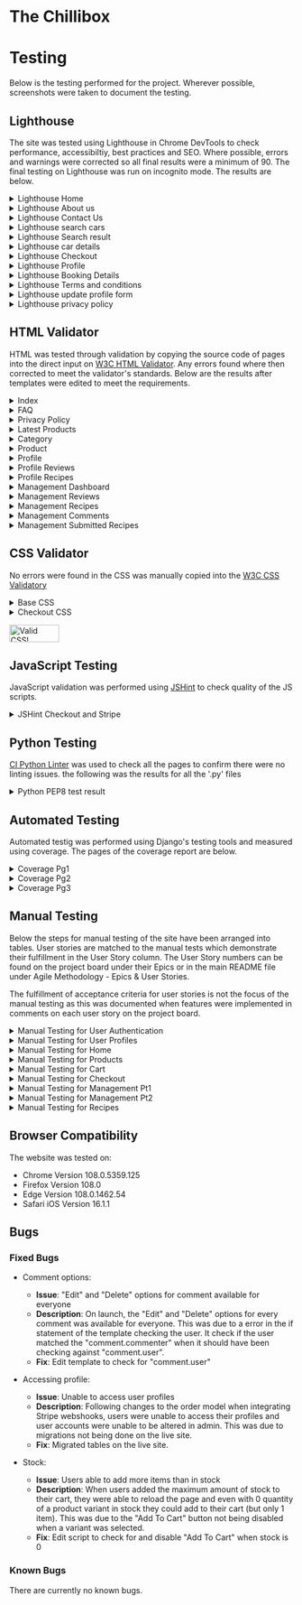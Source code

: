 # The Chillibox
# Testing

Below is the testing performed for the project. Wherever possible, screenshots were taken to document the testing.


## Lighthouse

The site was tested using Lighthouse in Chrome DevTools to check performance, accessibiltiy, best practices and SEO. Where possible, errors and warnings were corrected so all final results were a minimum of 90. The final testing on Lighthouse was run on incognito mode. The results are below.

<details>
<summary>Lighthouse Home</summary>

![Index](https://res.cloudinary.com/dgd5gtn1w/image/upload/v1717536668/Royal%20Drive/readme/home_scdyvk.png)
</details>

<details>
<summary>Lighthouse About us</summary>

![About us](https://res.cloudinary.com/dgd5gtn1w/image/upload/v1717536669/Royal%20Drive/readme/about_us_duvz0q.png)
</details>

<details>
<summary>Lighthouse Contact Us</summary>

![Contact Us](https://res.cloudinary.com/dgd5gtn1w/image/upload/v1717536852/Royal%20Drive/readme/contact_tlvpjs.png)
</details>

<details>
<summary>Lighthouse search cars</summary>

![search cars](https://res.cloudinary.com/dgd5gtn1w/image/upload/v1717536853/Royal%20Drive/readme/Search_car_aumlpl.png)
</details>

<details>
<summary>Lighthouse Search result</summary>

![Search result](https://res.cloudinary.com/dgd5gtn1w/image/upload/v1717537224/Royal%20Drive/readme/search_result_gfv3he.png)
</details>

<details>
<summary>Lighthouse car details</summary>

![car details](https://res.cloudinary.com/dgd5gtn1w/image/upload/v1717537225/Royal%20Drive/readme/Car_details_gwgqun.png)
</details>

<details>
<summary>Lighthouse Checkout</summary>

![Checkout](https://res.cloudinary.com/dgd5gtn1w/image/upload/v1717537480/Royal%20Drive/readme/checkout_page_as5qh2.png)
</details>

<details>
<summary>Lighthouse Profile</summary>

![Profile](https://res.cloudinary.com/dgd5gtn1w/image/upload/v1717537551/Royal%20Drive/readme/profile_zgyg7p.png)
</details>

<details>
<summary>Lighthouse Booking Details</summary>

![Booking Details](https://res.cloudinary.com/dgd5gtn1w/image/upload/v1717537664/Royal%20Drive/readme/booking_details_ddo1v5.png)
</details>

<details>
<summary>Lighthouse Terms and conditions</summary>

![Terms and conditions](https://res.cloudinary.com/dgd5gtn1w/image/upload/v1717538715/Royal%20Drive/readme/terms_and_conditions_dhjvxe.png)
</details>

<details>
<summary>Lighthouse update profile form</summary>

![update profile form](https://res.cloudinary.com/dgd5gtn1w/image/upload/v1717538820/Royal%20Drive/readme/update_profile_form_aowxf2.png)
</details>

<details>
<summary>Lighthouse privacy policy</summary>

![ privacy policy](https://res.cloudinary.com/dgd5gtn1w/image/upload/v1717539030/Royal%20Drive/readme/privacy_and_policy_pkamnp.png)
</details>

## HTML Validator

HTML was tested through validation by copying the source code of pages into the direct input on [W3C HTML Validator](https://validator.w3.org/#validate_by_input).
Any errors found where then corrected to meet the validator's standards. Below are the results after templates were edited to meet the requirements.

<details>
<summary>Index</summary>

![Index](readme-docs/testing/validate_index.webp)
</details>

<details>
<summary>FAQ</summary>

![FAQ](readme-docs/testing/validate_faq.webp)
</details>

<details>
<summary>Privacy Policy</summary>

![Privacy Policy](readme-docs/testing/validate_privacy.webp)
</details>

<details>
<summary>Latest Products</summary>

![Latest Products](readme-docs/testing/validate_latest.webp)
</details>

<details>
<summary>Category</summary>

![Category](readme-docs/testing/validate_category.webp)
</details>

<details>
<summary>Product</summary>

![Product](readme-docs/testing/validate_product.webp)
</details>

<details>
<summary>Profile</summary>

![Profile](readme-docs/testing/validate_profile.webp)
</details>

<details>
<summary>Profile Reviews</summary>

![Profile Reviews](readme-docs/testing/validate_profile_reviews.webp)
</details>

<details>
<summary>Profile Recipes</summary>

![Profile Recipes](readme-docs/testing/validate_profile_recipe.webp)
</details>

<details>
<summary>Management Dashboard</summary>

![Management Dashboard](readme-docs/testing/validate_mgmt_products.webp)
</details>

<details>
<summary>Management Reviews</summary>

![Management Reviews](readme-docs/testing/validate_mgmt_reviews.webp)
</details>

<details>
<summary>Management Recipes</summary>

![Management Recipes](readme-docs/testing/validate_mgmt_recipes.webp)
</details>

<details>
<summary>Management Comments</summary>

![Management Comments](readme-docs/testing/validate_mgmt_comments.webp)
</details>

<details>
<summary>Management Submitted Recipes</summary>

![Submitted Recipes](readme-docs/testing/validate_mgmt_submitted.webp)
</details>


## CSS Validator

No errors were found in the CSS was manually copied into the [W3C CSS Validatory](https://jigsaw.w3.org/css-validator/)

<details>
<summary>Base CSS</summary>

![CSS Validation](https://res.cloudinary.com/dgd5gtn1w/image/upload/v1717554786/Royal%20Drive/readme/CSS_validation_base_touunj.png)
</details>

<details>
<summary>Checkout CSS</summary>

![Checkout CSS Validation](https://res.cloudinary.com/dgd5gtn1w/image/upload/v1717554961/Royal%20Drive/readme/CSS_validation_checkout_izizat.png)
</details>


<p>
    <a href="http://jigsaw.w3.org/css-validator/check/referer">
        <img style="border:0;width:88px;height:31px"
            src="http://jigsaw.w3.org/css-validator/images/vcss-blue"
            alt="Valid CSS!" />
    </a>
</p>


## JavaScript Testing

JavaScript validation was performed using [JSHint](https://jshint.com/) to check quality of the JS scripts. 

<details>
<summary>JSHint Checkout and Stripe</summary>

![Stripe](https://res.cloudinary.com/dgd5gtn1w/image/upload/v1717555337/Royal%20Drive/readme/JS_validation_Checkout_fdzbd6.png)
</details>


## Python Testing


[CI Python Linter](https://pep8ci.herokuapp.com/) was used to check all the pages to confirm there were no linting issues. the following was the results for all the '.py' files

<details>
<summary>Python PEP8 test result</summary>

![Python PEP8 test result](https://res.cloudinary.com/dgd5gtn1w/image/upload/v1717557363/Royal%20Drive/readme/PEP8_Home_signals_t3wmzz.png)
</details>


## Automated Testing

Automated testig was performed using Django's testing tools and measured using coverage. The pages of the coverage report are below.

<details>
<summary>Coverage Pg1</summary>

![Coverage 1](readme-docs/testing/coverage_one.webp)
</details>

<details>
<summary>Coverage Pg2</summary>

![Coverage 2](readme-docs/testing/coverage_two.webp)
</details>

<details>
<summary>Coverage Pg3</summary>

![Coverage 3](readme-docs/testing/coverage_three.webp)
</details>


## Manual Testing
Below the steps for manual testing of the site have been arranged into tables. User stories are matched to the manual tests which demonstrate their fulfillment in the User Story column. The User Story numbers can be found on the project board under their Epics or in the main README file under Agile Methodology - Epics & User Stories.

The fulfillment of acceptance criteria for user stories is not the focus of the manual testing as this was documented when features were implemented in comments on each user story on the project board.

<details>
<summary>Manual Testing for User Authentication</summary>

![User Authentication](readme-docs/testing/testing_allauth.webp)
</details>

<details>
<summary>Manual Testing for User Profiles</summary>

![User Profiles](readme-docs/testing/testing_profiles.webp)
</details>

<details>
<summary>Manual Testing for Home</summary>

![Home](readme-docs/testing/testing_home.webp)
</details>

<details>
<summary>Manual Testing for Products</summary>

![Products](readme-docs/testing/testing_products.webp)
</details>

<details>
<summary>Manual Testing for Cart</summary>

![Cart](readme-docs/testing/testing_cart.webp)
</details>

<details>
<summary>Manual Testing for Checkout</summary>

![Checkout](readme-docs/testing/testing_checkout.webp)
</details>

<details>
<summary>Manual Testing for Management Pt1</summary>

![Managment Pt1](readme-docs/testing/testing_management.webp)
</details>

<details>
<summary>Manual Testing for Management Pt2</summary>

![Management Pt2](readme-docs/testing/testing_management_2.webp)
</details>

<details>
<summary>Manual Testing for Recipes</summary>

![Recipes](readme-docs/testing/testing_recipes.webp)
</details>


## Browser Compatibility

The website was tested on:

- Chrome Version 108.0.5359.125
- Firefox Version 108.0
- Edge Version 108.0.1462.54
- Safari iOS Version 16.1.1


## Bugs
### Fixed Bugs

- Comment options:
    - **Issue**: "Edit" and "Delete" options for comment available for everyone
    - **Description**: On launch, the "Edit" and "Delete" options for every comment was available for everyone. This was due to a error in the if statement of the template checking the user. It check if the user matched the "comment.commenter" when it should have been checking against "comment.user".
    - **Fix**: Edit template to check for "comment.user"

- Accessing profile:
    - **Issue**: Unable to access user profiles
    - **Description**: Following changes to the order model when integrating Stripe webshooks, users were unable to access their profiles and user accounts were unable to be altered in admin. This was due to migrations not being done on the live site.
    - **Fix**: Migrated tables on the live site.

- Stock:
    - **Issue**: Users able to add more items than in stock
    - **Description**: When users added the maximum amount of stock to their cart, they were able to reload the page and even with 0 quantity of a product variant in stock they could add to their cart (but only 1 item). This was due to the "Add To Cart" button not being disabled when a variant was selected.
    - **Fix**: Edit script to check for and disable "Add To Cart" when stock is 0

### Known Bugs
There are currently no known bugs.